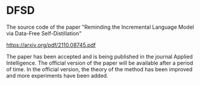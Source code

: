 # DFSD
The source code of the paper "Reminding the Incremental Language Model via Data-Free Self-Distillation"

https://arxiv.org/pdf/2110.08745.pdf

The paper has been accepted and is being published in the journal Applied Intelligence. The official version of the paper will be available after a period of time. In the official version, the theory of the method has been improved and more experiments have been added.
